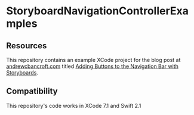 # StoryboardNavigationControllerExamples

## Resources
This repository contains an example XCode project for the blog post at [andrewcbancroft.com](http://www.andrewcbancroft.com) 
titled [Adding Buttons to the Navigation Bar with Storyboards](https://www.andrewcbancroft.com/2016/04/14/adding-buttons-to-the-navigation-bar-with-storyboards/).

## Compatibility
This repository's code works in XCode 7.1 and Swift 2.1
